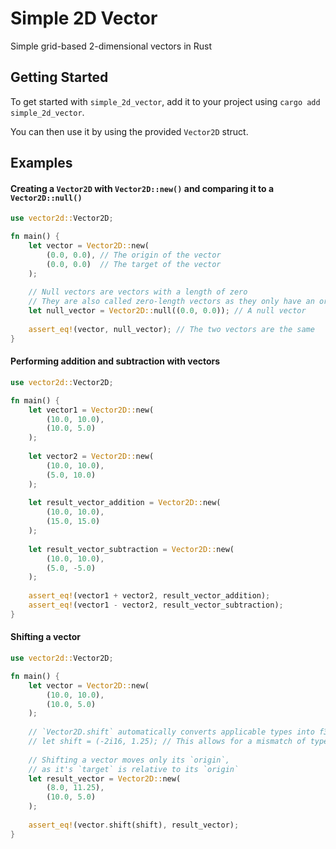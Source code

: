 # Simple 2D Vector
Simple grid-based 2-dimensional vectors in Rust

## Getting Started
To get started with `simple_2d_vector`, add it to your project using `cargo add simple_2d_vector`.

You can then use it by using the provided `Vector2D` struct.

## Examples

#### Creating a `Vector2D` with `Vector2D::new()` and comparing it to a `Vector2D::null()`
```rust
use vector2d::Vector2D;

fn main() {
    let vector = Vector2D::new(
        (0.0, 0.0), // The origin of the vector
        (0.0, 0.0)  // The target of the vector
    );
    
    // Null vectors are vectors with a length of zero
    // They are also called zero-length vectors as they only have an origin
    let null_vector = Vector2D::null((0.0, 0.0)); // A null vector
    
    assert_eq!(vector, null_vector); // The two vectors are the same
}
```

#### Performing addition and subtraction with vectors
```rust
use vector2d::Vector2D;

fn main() { 
    let vector1 = Vector2D::new(
        (10.0, 10.0), 
        (10.0, 5.0)
    );
    
    let vector2 = Vector2D::new(
        (10.0, 10.0), 
        (5.0, 10.0)
    );
    
    let result_vector_addition = Vector2D::new(
        (10.0, 10.0), 
        (15.0, 15.0)
    );
    
    let result_vector_subtraction = Vector2D::new(
        (10.0, 10.0), 
        (5.0, -5.0)
    );
    
    assert_eq!(vector1 + vector2, result_vector_addition);
    assert_eq!(vector1 - vector2, result_vector_subtraction);
}
```

#### Shifting a vector

```rust
use vector2d::Vector2D;

fn main() { 
    let vector = Vector2D::new(
        (10.0, 10.0), 
        (10.0, 5.0)
    );
    
    // `Vector2D.shift` automatically converts applicable types into f32
    // let shift = (-2i16, 1.25); // This allows for a mismatch of types
    
    // Shifting a vector moves only its `origin`,
    // as it's `target` is relative to its `origin`
    let result_vector = Vector2D::new(
        (8.0, 11.25), 
        (10.0, 5.0)
    );
    
    assert_eq!(vector.shift(shift), result_vector);
}
```